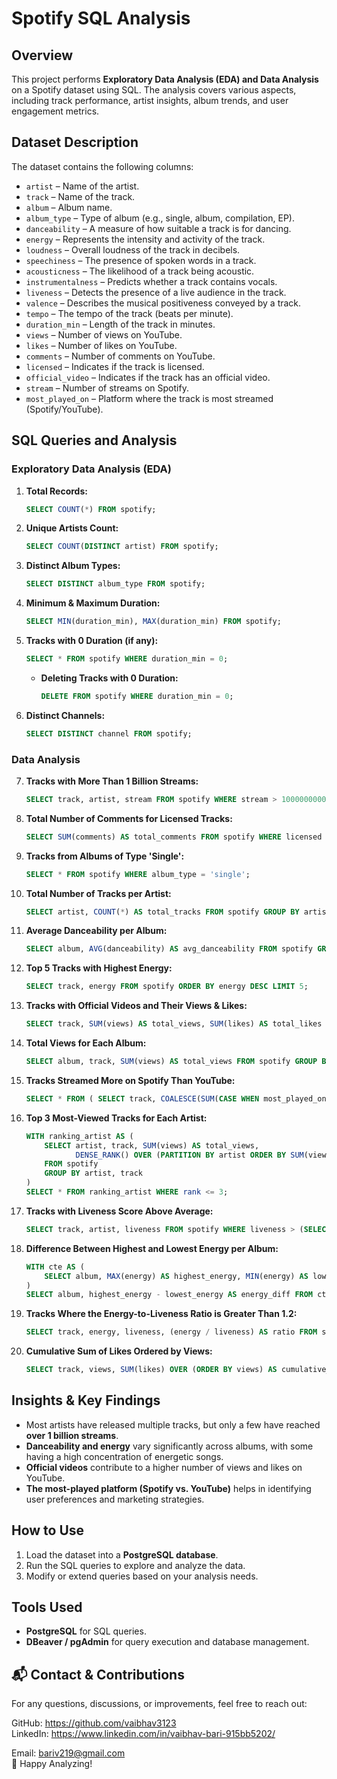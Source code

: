 # Spotify SQL Analysis

## Overview
This project performs **Exploratory Data Analysis (EDA) and Data Analysis** on a Spotify dataset using SQL. The analysis covers various aspects, including track performance, artist insights, album trends, and user engagement metrics.

## Dataset Description
The dataset contains the following columns:
- `artist` – Name of the artist.
- `track` – Name of the track.
- `album` – Album name.
- `album_type` – Type of album (e.g., single, album, compilation, EP).
- `danceability` – A measure of how suitable a track is for dancing.
- `energy` – Represents the intensity and activity of the track.
- `loudness` – Overall loudness of the track in decibels.
- `speechiness` – The presence of spoken words in a track.
- `acousticness` – The likelihood of a track being acoustic.
- `instrumentalness` – Predicts whether a track contains vocals.
- `liveness` – Detects the presence of a live audience in the track.
- `valence` – Describes the musical positiveness conveyed by a track.
- `tempo` – The tempo of the track (beats per minute).
- `duration_min` – Length of the track in minutes.
- `views` – Number of views on YouTube.
- `likes` – Number of likes on YouTube.
- `comments` – Number of comments on YouTube.
- `licensed` – Indicates if the track is licensed.
- `official_video` – Indicates if the track has an official video.
- `stream` – Number of streams on Spotify.
- `most_played_on` – Platform where the track is most streamed (Spotify/YouTube).

## SQL Queries and Analysis
### **Exploratory Data Analysis (EDA)**
1. **Total Records:**
   ```sql
   SELECT COUNT(*) FROM spotify;
   ```
2. **Unique Artists Count:**
   ```sql
   SELECT COUNT(DISTINCT artist) FROM spotify;
   ```
3. **Distinct Album Types:**
   ```sql
   SELECT DISTINCT album_type FROM spotify;
   ```
4. **Minimum & Maximum Duration:**
   ```sql
   SELECT MIN(duration_min), MAX(duration_min) FROM spotify;
   ```
5. **Tracks with 0 Duration (if any):**
   ```sql
   SELECT * FROM spotify WHERE duration_min = 0;
   ```
   - **Deleting Tracks with 0 Duration:**
     ```sql
     DELETE FROM spotify WHERE duration_min = 0;
     ```
6. **Distinct Channels:**
   ```sql
   SELECT DISTINCT channel FROM spotify;
   ```

### **Data Analysis**
7. **Tracks with More Than 1 Billion Streams:**
   ```sql
   SELECT track, artist, stream FROM spotify WHERE stream > 1000000000;
   ```
8. **Total Number of Comments for Licensed Tracks:**
   ```sql
   SELECT SUM(comments) AS total_comments FROM spotify WHERE licensed = TRUE;
   ```
9. **Tracks from Albums of Type 'Single':**
   ```sql
   SELECT * FROM spotify WHERE album_type = 'single';
   ```
10. **Total Number of Tracks per Artist:**
    ```sql
    SELECT artist, COUNT(*) AS total_tracks FROM spotify GROUP BY artist ORDER BY total_tracks DESC;
    ```
11. **Average Danceability per Album:**
    ```sql
    SELECT album, AVG(danceability) AS avg_danceability FROM spotify GROUP BY album ORDER BY avg_danceability DESC;
    ```
12. **Top 5 Tracks with Highest Energy:**
    ```sql
    SELECT track, energy FROM spotify ORDER BY energy DESC LIMIT 5;
    ```
13. **Tracks with Official Videos and Their Views & Likes:**
    ```sql
    SELECT track, SUM(views) AS total_views, SUM(likes) AS total_likes FROM spotify WHERE official_video = TRUE GROUP BY track ORDER BY total_views DESC LIMIT 5;
    ```
14. **Total Views for Each Album:**
    ```sql
    SELECT album, track, SUM(views) AS total_views FROM spotify GROUP BY album, track ORDER BY total_views DESC;
    ```
15. **Tracks Streamed More on Spotify Than YouTube:**
    ```sql
    SELECT * FROM ( SELECT track, COALESCE(SUM(CASE WHEN most_played_on = 'Youtube' THEN stream END), 0) AS streamed_on_youtube, COALESCE(SUM(CASE WHEN most_played_on = 'Spotify' THEN stream END), 0) AS streamed_on_spotify FROM spotify GROUP BY track ) AS T1 WHERE streamed_on_spotify > streamed_on_youtube;
    ```
16. **Top 3 Most-Viewed Tracks for Each Artist:**
    ```sql
    WITH ranking_artist AS (
        SELECT artist, track, SUM(views) AS total_views,
               DENSE_RANK() OVER (PARTITION BY artist ORDER BY SUM(views) DESC) AS rank
        FROM spotify
        GROUP BY artist, track
    )
    SELECT * FROM ranking_artist WHERE rank <= 3;
    ```
17. **Tracks with Liveness Score Above Average:**
    ```sql
    SELECT track, artist, liveness FROM spotify WHERE liveness > (SELECT AVG(liveness) FROM spotify);
    ```
18. **Difference Between Highest and Lowest Energy per Album:**
    ```sql
    WITH cte AS (
        SELECT album, MAX(energy) AS highest_energy, MIN(energy) AS lowest_energy FROM spotify GROUP BY album
    )
    SELECT album, highest_energy - lowest_energy AS energy_diff FROM cte ORDER BY energy_diff DESC;
    ```
19. **Tracks Where the Energy-to-Liveness Ratio is Greater Than 1.2:**
    ```sql
    SELECT track, energy, liveness, (energy / liveness) AS ratio FROM spotify WHERE (energy / liveness) > 1.2;
    ```
20. **Cumulative Sum of Likes Ordered by Views:**
    ```sql
    SELECT track, views, SUM(likes) OVER (ORDER BY views) AS cumulative_likes FROM spotify;
    ```

## Insights & Key Findings
- Most artists have released multiple tracks, but only a few have reached **over 1 billion streams**.
- **Danceability and energy** vary significantly across albums, with some having a high concentration of energetic songs.
- **Official videos** contribute to a higher number of views and likes on YouTube.
- **The most-played platform (Spotify vs. YouTube)** helps in identifying user preferences and marketing strategies.

## How to Use
1. Load the dataset into a **PostgreSQL database**.
2. Run the SQL queries to explore and analyze the data.
3. Modify or extend queries based on your analysis needs.

## Tools Used
- **PostgreSQL** for SQL queries.
- **DBeaver / pgAdmin** for query execution and database management.

## 📬 Contact & Contributions
For any questions, discussions, or improvements, feel free to reach out:

GitHub: https://github.com/vaibhav3123  
LinkedIn: https://www.linkedin.com/in/vaibhav-bari-915bb5202/  

Email: bariv219@gmail.com  
🚀 Happy Analyzing!

